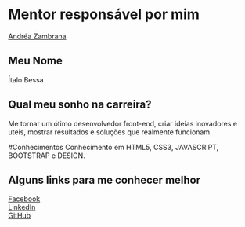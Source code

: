 # Mentor responsável por mim

[Andréa Zambrana](https://github.com/akfzambrana)

## Meu Nome

Ítalo Bessa

## Qual meu sonho na carreira?

Me tornar um ótimo desenvolvedor front-end, criar ideias inovadores e uteis, mostrar resultados e soluções que realmente funcionam.

#Conhecimentos
Conhecimento em HTML5, CSS3, JAVASCRIPT, BOOTSTRAP e DESIGN.

## Alguns links para me conhecer melhor

[Facebook](https://www.facebook.com/brenda.rayane.564)<br/>
[LinkedIn](https://br.linkedin.com/in/ítalo-bessa-1a291111a)<br/>
[GitHub](https://github.com/ytalobessa)<br/>
```

